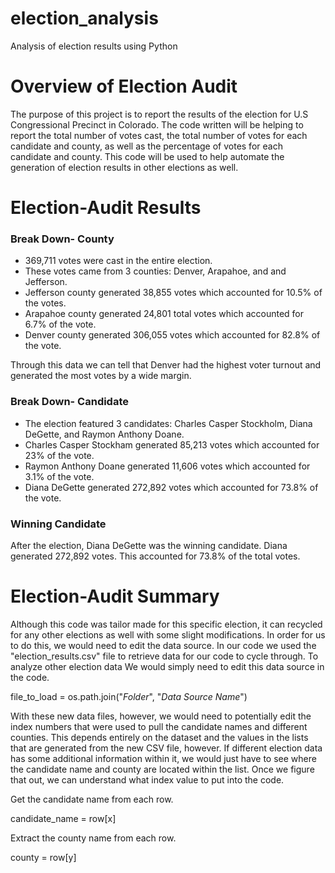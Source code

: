 # election_analysis
Analysis of election results using Python
# Overview of Election Audit

The purpose of this project is to report the results of the election for U.S Congressional Precinct in Colorado. The code written will be helping to report the total number of votes cast, the total number of votes for each candidate and county, as well as the percentage of votes for each candidate and county. This code will be used to help automate the generation of election results in other elections as well.

# Election-Audit Results

### Break Down- County

* 369,711 votes were cast in the entire election. 
* These votes came from 3 counties: Denver, Arapahoe, and and Jefferson. 
* Jefferson county generated 38,855 votes which accounted for 10.5% of the votes. 
* Arapahoe county generated 24,801 total votes which accounted for 6.7% of the vote.
* Denver county generated 306,055 votes which accounted for 82.8% of the vote.

Through this data we can tell that Denver had the highest voter turnout and generated the most votes by a wide margin.

### Break Down- Candidate

* The election featured 3 candidates: Charles Casper Stockholm, Diana DeGette, and Raymon Anthony Doane. 
* Charles Casper Stockham generated 85,213 votes which accounted for 23% of the vote. 
* Raymon Anthony Doane generated 11,606 votes which accounted for 3.1% of the vote. 
* Diana DeGette generated 272,892 votes which accounted for 73.8% of the vote.

### Winning Candidate
After the election, Diana DeGette was the winning candidate. Diana generated 272,892 votes. This accounted for 73.8% of the total votes.
# Election-Audit Summary

Although this code was tailor made for this specific election, it can recycled for any other elections as well with some slight modifications. In order for us to do this, we would need to edit the data source. In our code we used the "election_results.csv" file to retrieve data for our code to cycle through. To analyze other election data We would simply need to edit this data source in the code. 

file_to_load = os.path.join("*Folder*", "*Data Source Name*")

With these new data files, however, we would need to potentially edit the index numbers that were used to pull the candidate names and different counties. This depends entirely on the dataset and the values in the lists that are generated from the new CSV file, however. If different election data has some additional information within it, we would just have to see where the candidate name and county are located within the list. Once we figure that out, we can understand what index value to put into the code.

Get the candidate name from each row.
  
  candidate_name = row[x]

Extract the county name from each row.
   
   county = row[y]
